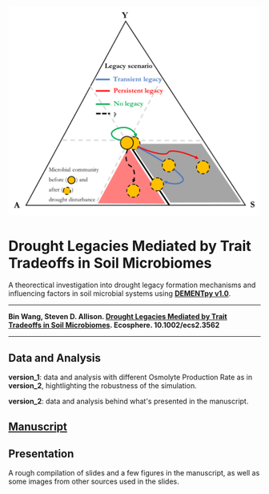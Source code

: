 ![Decomposition Scenarios](https://github.com/bioatmosphere/microbiome-drought-legacy/blob/master/presentation/source_materials/yas_figure_v2.svg)

# Drought Legacies Mediated by Trait Tradeoffs in Soil Microbiomes

A theorectical investigation into drought legacy formation mechanisms and influencing factors in soil microbial systems using [**DEMENTpy v1.0**](https://github.com/bioatmosphere/DEMENTpy/releases/tag/v1.0).

---

**Bin Wang, Steven D. Allison. [Drought Legacies Mediated by Trait Tradeoffs in Soil Microbiomes](https://doi.org/10.1002/ecs2.3562). Ecosphere. 10.1002/ecs2.3562**

---

## Data and Analysis

**version_1**: data and analysis with different Osmolyte Production Rate as in **version_2**, hightlighting the robustness of the simulation.

**version_2**: data and analysis behind what's presented in the manuscript.


## [Manuscript](https://github.com/bioatmosphere/microbiome-drought-legacy/tree/master/writing)


## Presentation 

A rough compilation of slides and a few figures in the manuscript, as well as some images from other sources used in the slides. 
